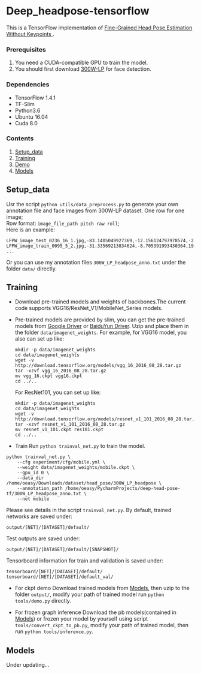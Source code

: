 # Deep_headpose-tensorflow

This is a TensorFlow implementation of [Fine-Grained Head Pose Estimation Without Keypoints
](https://arxiv.org/abs/1710.00925).  

### Prerequisites

1. You need a CUDA-compatible GPU to train the model.
2. You should first download [300W-LP](http://www.cbsr.ia.ac.cn/users/xiangyuzhu/projects/3DDFA/main.htm) for face detection.

### Dependencies

* TensorFlow 1.4.1
* TF-Slim
* Python3.6
* Ubuntu 16.04
* Cuda 8.0

### Contents

1. [Setup_data](#setup_data)
2. [Training](#training)
3. [Demo](#demo)
4. [Models](#models)

## Setup_data

Usr the script ``python utils/data_preprocess.py`` to generate your own annotation file and face images from 300W-LP dataset.
    One row for one image;  
    Row format: `image_file_path pitch raw roll`;  
    Here is an example:
```
LFPW_image_test_0236_16_1.jpg,-83.1405049927369,-12.156124797978574,-2.719337151759615
LFPW_image_train_0095_5_2.jpg,-31.33569213834624,-8.705391993430364,19.86217644601874
...
```
Or you can use my annotation files `300W_LP_headpose_anno.txt` under the folder ``data/`` directly.  

## Training

-  Download pre-trained models and weights of backbones.The current code supports VGG16/ResNet_V1/MobileNet_Series models. 
-  Pre-trained models are provided by slim, you can get the pre-trained models from [Google Driver](https://drive.google.com/open?id=1iqOZNA9nwvITvwTDvK2gZUHAI1fo_XHI) or [BaiduYun Driver](https://pan.baidu.com/s/1m7uv9Sqs6hEb3VcMy3gFzg). Uzip and place them in the folder ``data/imagenet_weights``. For example, for VGG16 model, you also can set up like:
   ```Shell
   mkdir -p data/imagenet_weights
   cd data/imagenet_weights
   wget -v http://download.tensorflow.org/models/vgg_16_2016_08_28.tar.gz
   tar -xzvf vgg_16_2016_08_28.tar.gz
   mv vgg_16.ckpt vgg16.ckpt
   cd ../..
   ```
   For ResNet101, you can set up like:
   ```Shell
   mkdir -p data/imagenet_weights
   cd data/imagenet_weights
   wget -v http://download.tensorflow.org/models/resnet_v1_101_2016_08_28.tar.gz
   tar -xzvf resnet_v1_101_2016_08_28.tar.gz
   mv resnet_v1_101.ckpt res101.ckpt
   cd ../..
   ```

-  Train
  Run `python trainval_net.py` to train the model. 
  ```
  python trainval_net.py \
      --cfg experiment/cfg/mobile.yml \
      --weight data/imagenet_weights/mobile.ckpt \
      --gpu_id 0 \
      --data_dir /home/oeasy/Downloads/dataset/head_pose/300W_LP_headpose \
      --annotation_path /home/oeasy/PycharmProjects/deep-head-pose-tf/300W_LP_headpose_anno.txt \
      --net mobile
  ```
  Please see details in the script `trainval_net.py`.
By default, trained networks are saved under:

```
output/[NET]/[DATASET]/default/
```

Test outputs are saved under:

```
output/[NET]/[DATASET]/default/[SNAPSHOT]/
```

Tensorboard information for train and validation is saved under:

```
tensorboard/[NET]/[DATASET]/default/
tensorboard/[NET]/[DATASET]/default_val/
```

-  For ckpt demo
Download trained models from [Models](#models), then uzip to the folder ``output/``, modify your path of trained model
   run ``python tools/demo.py`` directly.

-  For frozen graph inference
Download the pb models(contained in [Models](#models)) or frozen your model by yourself using script ``tools/convert_ckpt_to_pb.py``, modify your path of trained model, then run ``python tools/inference.py``.

## Models
  Under updating...

